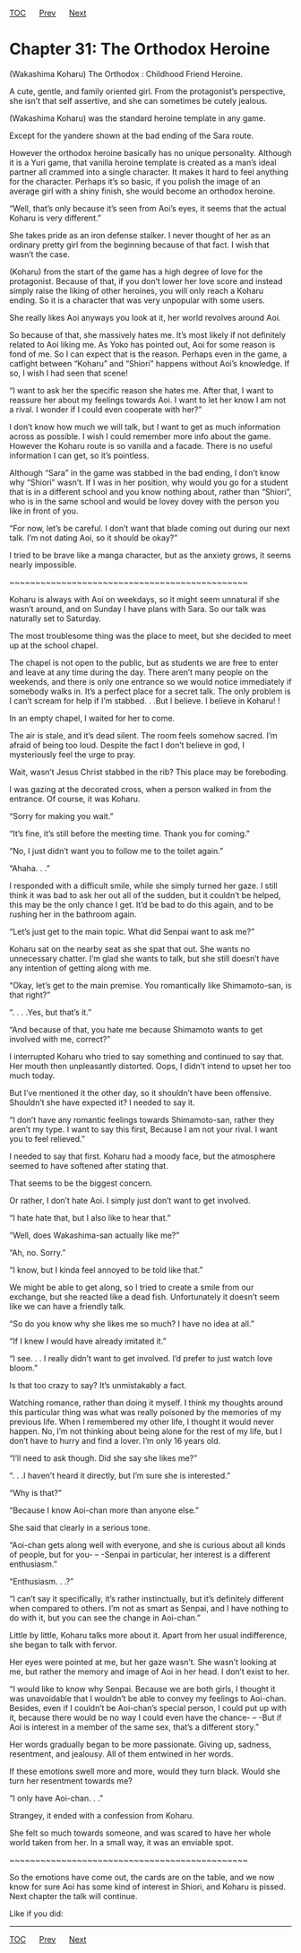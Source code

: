 [TOC](../readme.md)&nbsp;&nbsp;&nbsp;&nbsp;&nbsp;&nbsp;[Prev](0029_Chapter.md)&nbsp;&nbsp;&nbsp;&nbsp;&nbsp;&nbsp;[Next](0031_Chapter.md)



# Chapter 31: The Orthodox Heroine

(Wakashima Koharu) The Orthodox : Childhood Friend Heroine.

A cute, gentle, and family oriented girl. From the protagonist’s
perspective, she isn’t that self assertive, and she can sometimes be
cutely jealous.

(Wakashima Koharu) was the standard heroine template in any game.

Except for the yandere shown at the bad ending of the Sara route.

However the orthodox heroine basically has no unique personality.
Although it is a Yuri game, that vanilla heroine template is created as
a man’s ideal partner all crammed into a single character. It makes it
hard to feel anything for the character. Perhaps it’s so basic, if you
polish the image of an average girl with a shiny finish, she would
become an orthodox heroine.

“Well, that’s only because it’s seen from Aoi’s eyes, it seems that the
actual Koharu is very different.”

She takes pride as an iron defense stalker. I never thought of her as an
ordinary pretty girl from the beginning because of that fact. I wish
that wasn’t the case. 

(Koharu) from the start of the game has a high degree of love for the
protagonist. Because of that, if you don’t lower her love score and
instead simply raise the liking of other heroines, you will only reach a
Koharu ending. So it is a character that was very unpopular with some
users.

She really likes Aoi anyways you look at it, her world revolves around
Aoi.

So because of that, she massively hates me. It’s most likely if not
definitely related to Aoi liking me. As Yoko has pointed out, Aoi for
some reason is fond of me. So I can expect that is the reason. Perhaps
even in the game, a catfight between “Koharu” and “Shiori” happens
without Aoi’s knowledge. If so, I wish I had seen that scene!

“I want to ask her the specific reason she hates me. After that, I want
to reassure her about my feelings towards Aoi. I want to let her know I
am not a rival. I wonder if I could even cooperate with her?”

I don’t know how much we will talk, but I want to get as much
information across as possible. I wish I could remember more info about
the game. However the Koharu route is so vanilla and a facade. There is
no useful information I can get, so it’s pointless.

Although “Sara” in the game was stabbed in the bad ending, I don’t know
why “Shiori” wasn’t. If I was in her position, why would you go for a
student that is in a different school and you know nothing about, rather
than “Shiori”, who is in the same school and would be lovey dovey with
the person you like in front of you. 

“For now, let’s be careful. I don’t want that blade coming out during
our next talk. I’m not dating Aoi, so it should be okay?”

I tried to be brave like a manga character, but as the anxiety grows, it
seems nearly impossible.

\~\~\~\~\~\~\~\~\~\~\~\~\~\~\~\~\~\~\~\~\~\~\~\~\~\~\~\~\~\~\~\~\~\~\~\~\~\~\~\~\~\~\~\~\~~

Koharu is always with Aoi on weekdays, so it might seem unnatural if she
wasn’t around, and on Sunday I have plans with Sara. So our talk was
naturally set to Saturday.

The most troublesome thing was the place to meet, but she decided to
meet up at the school chapel.

The chapel is not open to the public, but as students we are free to
enter and leave at any time during the day. There aren’t many people on
the weekends, and there is only one entrance so we would notice
immediately if somebody walks in. It’s a perfect place for a secret
talk. The only problem is I can’t scream for help if I’m stabbed. . .But
I believe. I believe in Koharu! !

In an empty chapel, I waited for her to come. 

The air is stale, and it’s dead silent. The room feels somehow sacred.
I’m afraid of being too loud. Despite the fact I don’t believe in god, I
mysteriously feel the urge to pray.

Wait, wasn’t Jesus Christ stabbed in the rib? This place may be
foreboding.  

I was gazing at the decorated cross, when a person walked in from the
entrance. Of course, it was Koharu.

“Sorry for making you wait.”

“It’s fine, it’s still before the meeting time. Thank you for coming.”

“No, I just didn’t want you to follow me to the toilet again.”

“Ahaha. . .”

I responded with a difficult smile, while she simply turned her gaze. I
still think it was bad to ask her out all of the sudden, but it couldn’t
be helped, this may be the only chance I get. It’d be bad to do this
again, and to be rushing her in the bathroom again.

“Let’s just get to the main topic. What did Senpai want to ask me?”

Koharu sat on the nearby seat as she spat that out. She wants no
unnecessary chatter. I’m glad she wants to talk, but she still doesn’t
have any intention of getting along with me.

“Okay, let’s get to the main premise. You romantically like
Shimamoto-san, is that right?”

“. . . .Yes, but that’s it.”

“And because of that, you hate me because Shimamoto wants to get
involved with me, correct?”

I interrupted Koharu who tried to say something and continued to say
that. Her mouth then unpleasantly distorted. Oops, I didn’t intend to
upset her too much today.

But I’ve mentioned it the other day, so it shouldn’t have been
offensive. Shouldn’t she have expected it? I needed to say it.

“I don’t have any romantic feelings towards Shimamoto-san, rather they
aren’t my type. I want to say this first, Because I am not your rival. I
want you to feel relieved.”

I needed to say that first. Koharu had a moody face, but the atmosphere
seemed to have softened after stating that.

That seems to be the biggest concern.

Or rather, I don’t hate Aoi. I simply just don’t want to get involved.

“I hate hate that, but I also like to hear that.”

“Well, does Wakashima-san actually like me?”

“Ah, no. Sorry.”

“I know, but I kinda feel annoyed to be told like that.”

We might be able to get along, so I tried to create a smile from our
exchange, but she reacted like a dead fish. Unfortunately it doesn’t
seem like we can have a friendly talk.

“So do you know why she likes me so much? I have no idea at all.”

“If I knew I would have already imitated it.”

“I see. . . I really didn’t want to get involved. I’d prefer to just
watch love bloom.”

Is that too crazy to say? It’s unmistakably a fact.

Watching romance, rather than doing it myself. I think my thoughts
around this particular thing was what was really poisoned by the
memories of my previous life. When I remembered my other life, I thought
it would never happen. No, I’m not thinking about being alone for the
rest of my life, but I don’t have to hurry and find a lover. I’m only 16
years old.

“I’ll need to ask though. Did she say she likes me?”

“. . .I haven’t heard it directly, but I’m sure she is interested.”

“Why is that?”

“Because I know Aoi-chan more than anyone else.”

She said that clearly in a serious tone.

“Aoi-chan gets along well with everyone, and she is curious about all
kinds of people, but for you- – -Senpai in particular, her interest is a
different enthusiasm.”

“Enthusiasm. . .?”

“I can’t say it specifically, it’s rather instinctually, but it’s
definitely different when compared to others. I’m not as smart as
Senpai, and I have nothing to do with it, but you can see the change in
Aoi-chan.”

Little by little, Koharu talks more about it. Apart from her usual
indifference, she began to talk with fervor.

Her eyes were pointed at me, but her gaze wasn’t. She wasn’t looking at
me, but rather the memory and image of Aoi in her head. I don’t exist to
her.

“I would like to know why Senpai. Because we are both girls, I thought
it was unavoidable that I wouldn’t be able to convey my feelings to
Aoi-chan. Besides, even if I couldn’t be Aoi-chan’s special person, I
could put up with it, because there would be no way I could even have
the chance- – -But if Aoi is interest in a member of the same sex,
that’s a different story.”

Her words gradually began to be more passionate. Giving up, sadness,
resentment, and jealousy. All of them entwined in her words.

If these emotions swell more and more, would they turn black. Would she
turn her resentment towards me?

“I only have Aoi-chan. . .”

Strangey, it ended with a confession from Koharu.

She felt so much towards someone, and was scared to have her whole world
taken from her. In a small way, it was an enviable spot.

\~\~\~\~\~\~\~\~\~\~\~\~\~\~\~\~\~\~\~\~\~\~\~\~\~\~\~\~\~\~\~\~\~\~\~\~\~\~\~\~\~\~\~\~\~~

So the emotions have come out, the cards are on the table, and we now
know for sure Aoi has some kind of interest in Shiori, and Koharu is
pissed. Next chapter the talk will continue.

Like if you did:


---
[TOC](../readme.md)&nbsp;&nbsp;&nbsp;&nbsp;&nbsp;&nbsp;[Prev](0029_Chapter.md)&nbsp;&nbsp;&nbsp;&nbsp;&nbsp;&nbsp;[Next](0031_Chapter.md)


